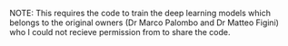 NOTE: This requires the code to train the deep learning models which belongs to the original owners (Dr Marco Palombo and Dr Matteo Figini) who I could
not recieve permission from to share the code.
